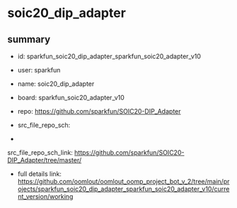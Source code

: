 # soic20_dip_adapter
 
## summary 
* id: sparkfun_soic20_dip_adapter_sparkfun_soic20_adapter_v10
* user: sparkfun
* name: soic20_dip_adapter
* board: sparkfun_soic20_adapter_v10
* repo: https://github.com/sparkfun/SOIC20-DIP_Adapter



* src_file_repo_sch: 
*
 src_file_repo_sch_link: https://github.com/sparkfun/SOIC20-DIP_Adapter/tree/master/
* full details link: https://github.com/oomlout/oomlout_oomp_project_bot_v_2/tree/main/projects/sparkfun_soic20_dip_adapter_sparkfun_soic20_adapter_v10/current_version/working  






